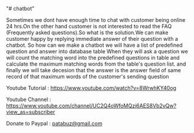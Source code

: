 "# chatbot" 

Sometimes we dont have enough time to chat with customer being online 24 hrs.On the other hand customer is not interested to read the FAQ (Frequently asked questions).So what is the solution.We can make customer happy by replying immediate answer of their question with  a chatbot.
So how can we make a chatbot
we will have a list of predefined question and answer into database table
When they will ask a question we will count the matching word into the predefined questions in table and calculate the  maximum matching words from the table's question list.
and finally we will take decesion that the answer is the answer field of same record  of that maximum words of the customer's sending question

Youtube Tutorial : https://www.youtube.com/watch?v=8WrwhKY40og

Youtube Channel : https://www.youtube.com/channel/UC2Q4oWfoMQzi6AES8Vb2vQw?view_as=subscriber

Donate to Paypal : patabuz@gmail.com
